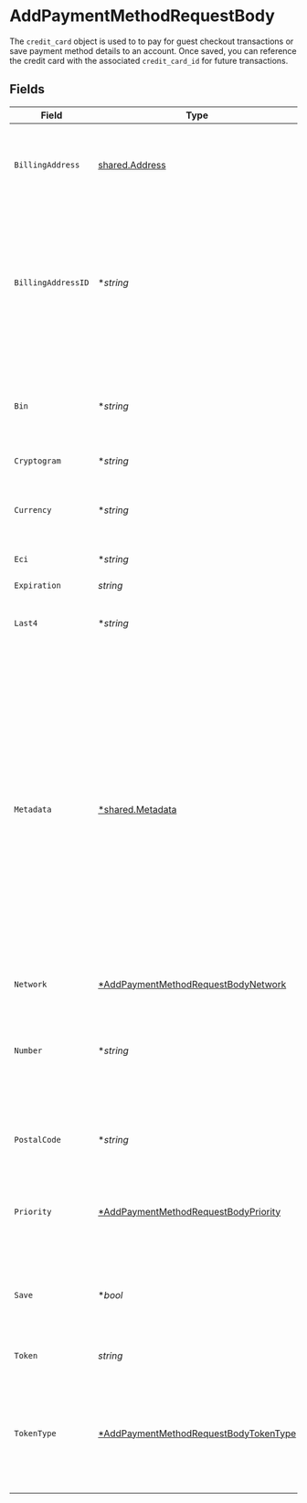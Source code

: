 # AddPaymentMethodRequestBody

The `credit_card` object is used to to pay for guest checkout transactions or save payment method details to an account. Once saved, you can reference the credit card with the associated `credit_card_id` for future transactions.



## Fields

| Field                                                                                                                                                                                                                                                                                                                                                                                                                                                                                             | Type                                                                                                                                                                                                                                                                                                                                                                                                                                                                                              | Required                                                                                                                                                                                                                                                                                                                                                                                                                                                                                          | Description                                                                                                                                                                                                                                                                                                                                                                                                                                                                                       | Example                                                                                                                                                                                                                                                                                                                                                                                                                                                                                           |
| ------------------------------------------------------------------------------------------------------------------------------------------------------------------------------------------------------------------------------------------------------------------------------------------------------------------------------------------------------------------------------------------------------------------------------------------------------------------------------------------------- | ------------------------------------------------------------------------------------------------------------------------------------------------------------------------------------------------------------------------------------------------------------------------------------------------------------------------------------------------------------------------------------------------------------------------------------------------------------------------------------------------- | ------------------------------------------------------------------------------------------------------------------------------------------------------------------------------------------------------------------------------------------------------------------------------------------------------------------------------------------------------------------------------------------------------------------------------------------------------------------------------------------------- | ------------------------------------------------------------------------------------------------------------------------------------------------------------------------------------------------------------------------------------------------------------------------------------------------------------------------------------------------------------------------------------------------------------------------------------------------------------------------------------------------- | ------------------------------------------------------------------------------------------------------------------------------------------------------------------------------------------------------------------------------------------------------------------------------------------------------------------------------------------------------------------------------------------------------------------------------------------------------------------------------------------------- |
| `BillingAddress`                                                                                                                                                                                                                                                                                                                                                                                                                                                                                  | [shared.Address](../../models/shared/address.md)                                                                                                                                                                                                                                                                                                                                                                                                                                                  | :heavy_check_mark:                                                                                                                                                                                                                                                                                                                                                                                                                                                                                | The Address object is used for billing, shipping, and physical store address use cases.                                                                                                                                                                                                                                                                                                                                                                                                           |                                                                                                                                                                                                                                                                                                                                                                                                                                                                                                   |
| `BillingAddressID`                                                                                                                                                                                                                                                                                                                                                                                                                                                                                | **string*                                                                                                                                                                                                                                                                                                                                                                                                                                                                                         | :heavy_minus_sign:                                                                                                                                                                                                                                                                                                                                                                                                                                                                                | The unique Bolt ID associated with a saved shopper address. This can be obtained by accessing a shopper's account details. If you use this field, you do not need to use `billing_address`.<br/>                                                                                                                                                                                                                                                                                                  | null                                                                                                                                                                                                                                                                                                                                                                                                                                                                                              |
| `Bin`                                                                                                                                                                                                                                                                                                                                                                                                                                                                                             | **string*                                                                                                                                                                                                                                                                                                                                                                                                                                                                                         | :heavy_minus_sign:                                                                                                                                                                                                                                                                                                                                                                                                                                                                                | The Bank Identification Number for the credit card. This is typically the first 4-6 digits of the credit card number.                                                                                                                                                                                                                                                                                                                                                                             | 411111                                                                                                                                                                                                                                                                                                                                                                                                                                                                                            |
| `Cryptogram`                                                                                                                                                                                                                                                                                                                                                                                                                                                                                      | **string*                                                                                                                                                                                                                                                                                                                                                                                                                                                                                         | :heavy_minus_sign:                                                                                                                                                                                                                                                                                                                                                                                                                                                                                | N/A                                                                                                                                                                                                                                                                                                                                                                                                                                                                                               |                                                                                                                                                                                                                                                                                                                                                                                                                                                                                                   |
| `Currency`                                                                                                                                                                                                                                                                                                                                                                                                                                                                                        | **string*                                                                                                                                                                                                                                                                                                                                                                                                                                                                                         | :heavy_minus_sign:                                                                                                                                                                                                                                                                                                                                                                                                                                                                                | This can be left empty. A 3-digit ISO code for currency that will be used in the credit card authorization.                                                                                                                                                                                                                                                                                                                                                                                       | USD                                                                                                                                                                                                                                                                                                                                                                                                                                                                                               |
| `Eci`                                                                                                                                                                                                                                                                                                                                                                                                                                                                                             | **string*                                                                                                                                                                                                                                                                                                                                                                                                                                                                                         | :heavy_minus_sign:                                                                                                                                                                                                                                                                                                                                                                                                                                                                                | N/A                                                                                                                                                                                                                                                                                                                                                                                                                                                                                               |                                                                                                                                                                                                                                                                                                                                                                                                                                                                                                   |
| `Expiration`                                                                                                                                                                                                                                                                                                                                                                                                                                                                                      | *string*                                                                                                                                                                                                                                                                                                                                                                                                                                                                                          | :heavy_check_mark:                                                                                                                                                                                                                                                                                                                                                                                                                                                                                | The expiration date of the credit card.                                                                                                                                                                                                                                                                                                                                                                                                                                                           | 2025-11                                                                                                                                                                                                                                                                                                                                                                                                                                                                                           |
| `Last4`                                                                                                                                                                                                                                                                                                                                                                                                                                                                                           | **string*                                                                                                                                                                                                                                                                                                                                                                                                                                                                                         | :heavy_minus_sign:                                                                                                                                                                                                                                                                                                                                                                                                                                                                                | The last 4 digits of the credit card number.                                                                                                                                                                                                                                                                                                                                                                                                                                                      | 1234                                                                                                                                                                                                                                                                                                                                                                                                                                                                                              |
| `Metadata`                                                                                                                                                                                                                                                                                                                                                                                                                                                                                        | [*shared.Metadata](../../models/shared/metadata.md)                                                                                                                                                                                                                                                                                                                                                                                                                                               | :heavy_minus_sign:                                                                                                                                                                                                                                                                                                                                                                                                                                                                                | A key-value pair object that allows users to store arbitrary information associated with an object.  For any individual account object, we allow up to 50 keys. Keys can be up to 40 characters long and values can be up to 500 characters long.  Metadata should not contain any sensitive customer information, like PII (Personally Identifiable Information). For more information about metadata, see our [documentation](https://help.bolt.com/developers/references/embedded-metadata/).<br/> |                                                                                                                                                                                                                                                                                                                                                                                                                                                                                                   |
| `Network`                                                                                                                                                                                                                                                                                                                                                                                                                                                                                         | [*AddPaymentMethodRequestBodyNetwork](../../models/operations/addpaymentmethodrequestbodynetwork.md)                                                                                                                                                                                                                                                                                                                                                                                              | :heavy_minus_sign:                                                                                                                                                                                                                                                                                                                                                                                                                                                                                | N/A                                                                                                                                                                                                                                                                                                                                                                                                                                                                                               |                                                                                                                                                                                                                                                                                                                                                                                                                                                                                                   |
| `Number`                                                                                                                                                                                                                                                                                                                                                                                                                                                                                          | **string*                                                                                                                                                                                                                                                                                                                                                                                                                                                                                         | :heavy_minus_sign:                                                                                                                                                                                                                                                                                                                                                                                                                                                                                | Used to provide ApplePay DPAN or private label credit card PAN when applicable. Required when charging a private label credit card.                                                                                                                                                                                                                                                                                                                                                               |                                                                                                                                                                                                                                                                                                                                                                                                                                                                                                   |
| `PostalCode`                                                                                                                                                                                                                                                                                                                                                                                                                                                                                      | **string*                                                                                                                                                                                                                                                                                                                                                                                                                                                                                         | :heavy_minus_sign:                                                                                                                                                                                                                                                                                                                                                                                                                                                                                | Used for the postal or zip code associated with the credit card.                                                                                                                                                                                                                                                                                                                                                                                                                                  | 10044                                                                                                                                                                                                                                                                                                                                                                                                                                                                                             |
| `Priority`                                                                                                                                                                                                                                                                                                                                                                                                                                                                                        | [*AddPaymentMethodRequestBodyPriority](../../models/operations/addpaymentmethodrequestbodypriority.md)                                                                                                                                                                                                                                                                                                                                                                                            | :heavy_minus_sign:                                                                                                                                                                                                                                                                                                                                                                                                                                                                                | Used to indicate the card's priority. '1' indicates primary, while '2' indicates a secondary card.<br/>                                                                                                                                                                                                                                                                                                                                                                                           |                                                                                                                                                                                                                                                                                                                                                                                                                                                                                                   |
| `Save`                                                                                                                                                                                                                                                                                                                                                                                                                                                                                            | **bool*                                                                                                                                                                                                                                                                                                                                                                                                                                                                                           | :heavy_minus_sign:                                                                                                                                                                                                                                                                                                                                                                                                                                                                                | Determines whether or not the credit card will be saved to the shopper's account. Defaults to `true`.<br/>                                                                                                                                                                                                                                                                                                                                                                                        |                                                                                                                                                                                                                                                                                                                                                                                                                                                                                                   |
| `Token`                                                                                                                                                                                                                                                                                                                                                                                                                                                                                           | *string*                                                                                                                                                                                                                                                                                                                                                                                                                                                                                          | :heavy_check_mark:                                                                                                                                                                                                                                                                                                                                                                                                                                                                                | The Bolt token associated to the credit card.                                                                                                                                                                                                                                                                                                                                                                                                                                                     | a1B2c3D4e5F6G7H8i9J0k1L2m3N4o5P6Q7r8S9t0                                                                                                                                                                                                                                                                                                                                                                                                                                                          |
| `TokenType`                                                                                                                                                                                                                                                                                                                                                                                                                                                                                       | [*AddPaymentMethodRequestBodyTokenType](../../models/operations/addpaymentmethodrequestbodytokentype.md)                                                                                                                                                                                                                                                                                                                                                                                          | :heavy_minus_sign:                                                                                                                                                                                                                                                                                                                                                                                                                                                                                | Used to define which payment processor generated the token for this credit card.  For those using Bolt's tokenizer, the value must be `bolt`.<br/>                                                                                                                                                                                                                                                                                                                                                | bolt                                                                                                                                                                                                                                                                                                                                                                                                                                                                                              |